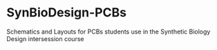 # SynBioDesign-PCBs
Schematics and Layouts for PCBs students use in the Synthetic Biology Design intersession course
